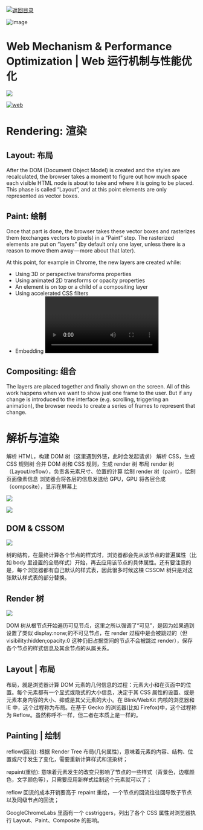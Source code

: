 [![返回目录](https://i.postimg.cc/50XLzC7C/image.png)](https://github.com/wx-chevalier/Web-Series)

![image](https://user-images.githubusercontent.com/5803001/45917560-72887d00-beac-11e8-896e-f41eabed0a8c.png)

# Web Mechanism & Performance Optimization | Web 运行机制与性能优化

![](https://cdn-images-1.medium.com/max/2000/1*FjnCt0TCWaxY91E0WQq2DQ.png)

[![web](https://user-images.githubusercontent.com/5803001/38910164-a8e97c1a-42fa-11e8-8500-a737833e80cc.png)](https://www.processon.com/mindmap/59a26552e4b0afafe7a7606c)

# Rendering: 渲染

## Layout: 布局

After the DOM (Document Object Model) is created and the styles are recalculated, the browser takes a moment to figure out how much space each visible HTML node is about to take and where it is going to be placed. This phase is called “Layout”, and at this point elements are only represented as vector boxes.

## Paint: 绘制

Once that part is done, the browser takes these vector boxes and rasterizes them (exchanges vectors to pixels) in a “Paint” step. The rasterized elements are put on “layers” (by default only one layer, unless there is a reason to move them away — more about that later).

At this point, for example in Chrome, the new layers are created while:

- Using 3D or perspective transforms properties
- Using animated 2D transforms or opacity properties
- An element is on top or a child of a compositing layer
- Using accelerated CSS filters
- Embedding <video>, <canvas>, plugins like Silverlight or Flash (in special cases)

## Compositing: 组合

The layers are placed together and finally shown on the screen.
All of this work happens when we want to show just one frame to the user. But if any change is introduced to the interface (e.g. scrolling, triggering an animation), the browser needs to create a series of frames to represent that change.

# 解析与渲染

解析 HTML，构建 DOM 树（这里遇到外链，此时会发起请求）
解析 CSS，生成 CSS 规则树
合并 DOM 树和 CSS 规则，生成 render 树
布局 render 树（Layout/reflow），负责各元素尺寸、位置的计算
绘制 render 树（paint），绘制页面像素信息
浏览器会将各层的信息发送给 GPU，GPU 将各层合成（composite），显示在屏幕上

![](https://cdn-images-1.medium.com/max/1600/0*gMqY9IVJXuBbE8DF.)

![](https://ww1.sinaimg.cn/large/007rAy9hgy1g00bj8o8oij30m808q74l.jpg)

## DOM & CSSOM

![](https://ww1.sinaimg.cn/large/007rAy9hgy1fzzhf7ly5pj30m80cc3zl.jpg)

树的结构，在最终计算各个节点的样式时，浏览器都会先从该节点的普遍属性（比如 body 里设置的全局样式）开始，再去应用该节点的具体属性。还有要注意的是，每个浏览器都有自己默认的样式表，因此很多时候这棵 CSSOM 树只是对这张默认样式表的部分替换。

## Render 树

![](http://delai.me/code/content/images/2016/01/render-tree-construction.png)

DOM 树从根节点开始遍历可见节点，这里之所以强调了“可见”，是因为如果遇到设置了类似 display:none;的不可见节点，在 render 过程中是会被跳过的（但 visibility:hidden;opacity:0 这种仍旧占据空间的节点不会被跳过 render），保存各个节点的样式信息及其余节点的从属关系。

## Layout | 布局

布局，就是浏览器计算 DOM 元素的几何信息的过程：元素大小和在页面中的位置。每个元素都有一个显式或隐式的大小信息，决定于其 CSS 属性的设置、或是元素本身内容的大小、抑或是其父元素的大小。在 Blink/WebKit 内核的浏览器和 IE 中，这个过程称为布局。在基于 Gecko 的浏览器(比如 Firefox)中，这个过程称为 Reflow。虽然称呼不一样，但二者在本质上是一样的。

## Painting | 绘制

reflow(回流): 根据 Render Tree 布局(几何属性)，意味着元素的内容、结构、位置或尺寸发生了变化，需要重新计算样式和渲染树；

repaint(重绘): 意味着元素发生的改变只影响了节点的一些样式（背景色，边框颜色，文字颜色等），只需要应用新样式绘制这个元素就可以了；

reflow 回流的成本开销要高于 repaint 重绘，一个节点的回流往往回导致子节点以及同级节点的回流；

GoogleChromeLabs 里面有一个 csstriggers，列出了各个 CSS 属性对浏览器执行 Layout、Paint、Composite 的影响。

